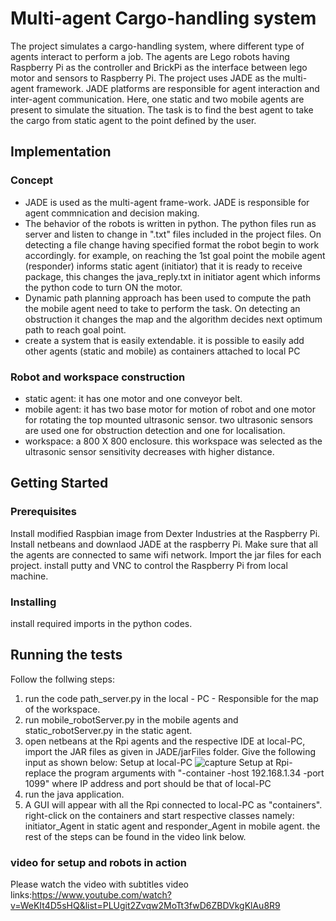# Multi-agent Cargo-handling system

The project simulates a cargo-handling system, where different type of agents interact to perform a job. The agents are Lego robots having Raspberry Pi as the controller and BrickPi as the interface between lego motor and sensors to Raspberry Pi. The project uses JADE as the multi-agent framework. JADE platforms are responsible for agent interaction and inter-agent communication. Here, one static and two mobile agents are present to simulate the situation. The task is to find the best agent to take the cargo from static agent to the point defined by the user. 

## Implementation

### Concept

* JADE is used as the multi-agent frame-work. JADE is responsible for agent commnication and decision making.
* The behavior of the robots is written in python. The python files run as server and listen to change in ".txt" files included in the project files. On detecting a file change having specified format the robot begin to work accordingly. for example, on reaching the 1st goal point the mobile agent (responder) informs static agent (initiator) that it is ready to receive package, this changes the java_reply.txt in initiator agent which informs the python code to turn ON the motor.
* Dynamic path planning approach has been used to compute the path the mobile agent need to take to perform the task. On detecting an obstruction it changes the map and the algorithm decides next optimum path to reach goal point.
* create a system that is easily extendable. it is possible to easily add other agents (static and mobile) as containers attached to local PC

### Robot and workspace construction

* static agent: it has one motor and one conveyor belt. 
* mobile agent: it has two base motor for motion of robot and one motor for rotating the top mounted ultrasonic sensor. two ultrasonic sensors are used one for obstruction detection and one for localisation.
* workspace: a 800 X 800 enclosure. this workspace was selected as the ultrasonic sensor sensitivity decreases with higher distance.

## Getting Started

### Prerequisites

Install modified Raspbian image from Dexter Industries at the Raspberry Pi. Install netbeans and downlaod JADE at the raspberry Pi. Make sure that all the agents are connected to same wifi network. Import the jar files for each project. install putty and VNC to control the Raspberry Pi from local machine.

### Installing

install required imports in the python codes.

## Running the tests

Follow the follwing steps:
1. run the code path_server.py in the local - PC - Responsible for the map of the workspace.
2. run mobile_robotServer.py in the mobile agents and static_robotServer.py in the static agent.
3. open netbeans at the Rpi agents and the respective IDE at local-PC, import the JAR files as given in JADE/jarFiles folder. Give the following input as shown below:
Setup at local-PC
![capture](https://user-images.githubusercontent.com/25124540/29600662-e6417454-87df-11e7-9893-ae9073a53b04.PNG)
Setup at Rpi-
replace the program arguments with "-container -host 192.168.1.34 -port 1099" where IP address and port should be that of local-PC
4. run the java application. 
5. A GUI will appear with all the Rpi connected to local-PC as "containers". right-click on the containers and start respective classes namely: initiator_Agent in static agent and responder_Agent in mobile agent. the rest of the steps can be found in the video link below.

### video for setup and robots in action
Please watch the video with subtitles 
video links:https://www.youtube.com/watch?v=WeKIt4D5sHQ&list=PLUgit2Zvqw2MoTt3fwD6ZBDVkgKlAu8R9

